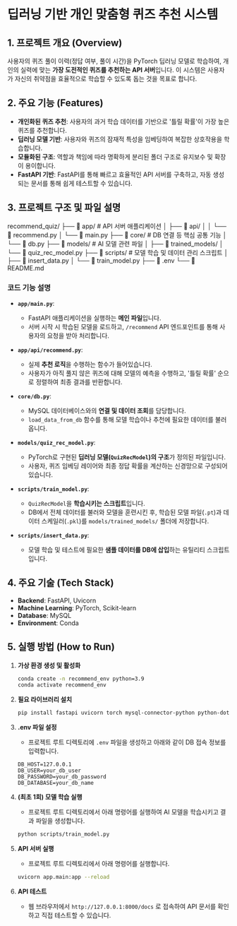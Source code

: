 # 딥러닝 기반 개인 맞춤형 퀴즈 추천 시스템

## 1. 프로젝트 개요 (Overview)

사용자의 퀴즈 풀이 이력(정답 여부, 풀이 시간)을 PyTorch 딥러닝 모델로 학습하여, 개인의 실력에 맞는 **가장 도전적인 퀴즈를 추천하는 API 서버**입니다. 이 시스템은 사용자가 자신의 취약점을 효율적으로 학습할 수 있도록 돕는 것을 목표로 합니다.

## 2. 주요 기능 (Features)

-   **개인화된 퀴즈 추천**: 사용자의 과거 학습 데이터를 기반으로 '틀릴 확률'이 가장 높은 퀴즈를 추천합니다.
-   **딥러닝 모델 기반**: 사용자와 퀴즈의 잠재적 특성을 임베딩하여 복잡한 상호작용을 학습합니다.
-   **모듈화된 구조**: 역할과 책임에 따라 명확하게 분리된 폴더 구조로 유지보수 및 확장이 용이합니다.
-   **FastAPI 기반**: FastAPI를 통해 빠르고 효율적인 API 서버를 구축하고, 자동 생성되는 문서를 통해 쉽게 테스트할 수 있습니다.

## 3. 프로젝트 구조 및 파일 설명


recommend_quiz/
├── 📁 app/               # API 서버 애플리케이션
│   ├── 📁 api/
│   │   └── 📜 recommend.py
│   └── 📜 main.py
├── 📁 core/              # DB 연결 등 핵심 공통 기능
│   └── 📜 db.py
├── 📁 models/            # AI 모델 관련 파일
│   ├── 📁 trained_models/
│   └── 📜 quiz_rec_model.py
├── 📁 scripts/           # 모델 학습 및 데이터 관리 스크립트
│   ├── 📜 insert_data.py
│   └── 📜 train_model.py
├── 📜 .env
└── 📜 README.md


### 코드 기능 설명

-   **`app/main.py`**:
    -   FastAPI 애플리케이션을 실행하는 **메인 파일**입니다.
    -   서버 시작 시 학습된 모델을 로드하고, `/recommend` API 엔드포인트를 통해 사용자의 요청을 받아 처리합니다.

-   **`app/api/recommend.py`**:
    -   실제 **추천 로직**을 수행하는 함수가 들어있습니다.
    -   사용자가 아직 풀지 않은 퀴즈에 대해 모델의 예측을 수행하고, '틀릴 확률' 순으로 정렬하여 최종 결과를 반환합니다.

-   **`core/db.py`**:
    -   MySQL 데이터베이스와의 **연결 및 데이터 조회**를 담당합니다.
    -   `load_data_from_db` 함수를 통해 모델 학습이나 추천에 필요한 데이터를 불러옵니다.

-   **`models/quiz_rec_model.py`**:
    -   PyTorch로 구현된 **딥러닝 모델(`QuizRecModel`)의 구조**가 정의된 파일입니다.
    -   사용자, 퀴즈 임베딩 레이어와 최종 정답 확률을 계산하는 신경망으로 구성되어 있습니다.

-   **`scripts/train_model.py`**:
    -   `QuizRecModel`을 **학습시키는 스크립트**입니다.
    -   DB에서 전체 데이터를 불러와 모델을 훈련시킨 후, 학습된 모델 파일(`.pt`)과 데이터 스케일러(`.pkl`)를 `models/trained_models/` 폴더에 저장합니다.

-   **`scripts/insert_data.py`**:
    -   모델 학습 및 테스트에 필요한 **샘플 데이터를 DB에 삽입**하는 유틸리티 스크립트입니다.

## 4. 주요 기술 (Tech Stack)

-   **Backend**: FastAPI, Uvicorn
-   **Machine Learning**: PyTorch, Scikit-learn
-   **Database**: MySQL
-   **Environment**: Conda

## 5. 실행 방법 (How to Run)

1.  **가상 환경 생성 및 활성화**
    ```bash
    conda create -n recommend_env python=3.9
    conda activate recommend_env
    ```

2.  **필요 라이브러리 설치**
    ```bash
    pip install fastapi uvicorn torch mysql-connector-python python-dotenv scikit-learn
    ```

3.  **.env 파일 설정**
    -   프로젝트 루트 디렉토리에 `.env` 파일을 생성하고 아래와 같이 DB 접속 정보를 입력합니다.
    ```
    DB_HOST=127.0.0.1
    DB_USER=your_db_user
    DB_PASSWORD=your_db_password
    DB_DATABASE=your_db_name
    ```

4.  **(최초 1회) 모델 학습 실행**
    -   프로젝트 루트 디렉토리에서 아래 명령어를 실행하여 AI 모델을 학습시키고 결과 파일을 생성합니다.
    ```bash
    python scripts/train_model.py
    ```

5.  **API 서버 실행**
    -   프로젝트 루트 디렉토리에서 아래 명령어를 실행합니다.
    ```bash
    uvicorn app.main:app --reload
    ```

6.  **API 테스트**
    -   웹 브라우저에서 `http://127.0.0.1:8000/docs` 로 접속하여 API 문서를 확인하고 직접 테스트할 수 있습니다.

